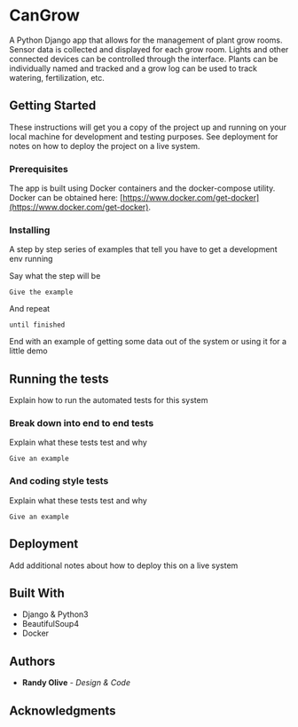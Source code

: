 # CanGrow

A Python Django app that allows for the management of plant grow rooms. Sensor data is collected and displayed for each grow room. Lights and other connected devices can be controlled through the interface. Plants can be individually named and tracked and a grow log can be used to track watering, fertilization, etc.

## Getting Started

These instructions will get you a copy of the project up and running on your local machine for development and testing purposes. See deployment for notes on how to deploy the project on a live system.

### Prerequisites

The app is built using Docker containers and the docker-compose utility. Docker can be obtained here: [https://www.docker.com/get-docker](https://www.docker.com/get-docker).

### Installing

A step by step series of examples that tell you have to get a development env running

Say what the step will be

```
Give the example
```

And repeat

```
until finished
```

End with an example of getting some data out of the system or using it for a little demo

## Running the tests

Explain how to run the automated tests for this system

### Break down into end to end tests

Explain what these tests test and why

```
Give an example
```

### And coding style tests

Explain what these tests test and why

```
Give an example
```

## Deployment

Add additional notes about how to deploy this on a live system

## Built With

* Django & Python3
* BeautifulSoup4
* Docker

## Authors

* **Randy Olive** - *Design & Code*

## Acknowledgments
